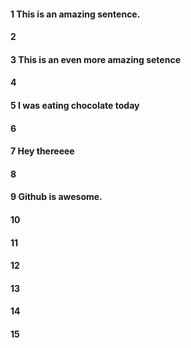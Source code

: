 #### 1 This is an amazing sentence.
#### 2
#### 3 This is an even more amazing setence
#### 4
#### 5 I was eating chocolate today
#### 6
#### 7 Hey thereeee
#### 8
#### 9 Github is awesome. 
#### 10
#### 11
#### 12
#### 13
#### 14
#### 15